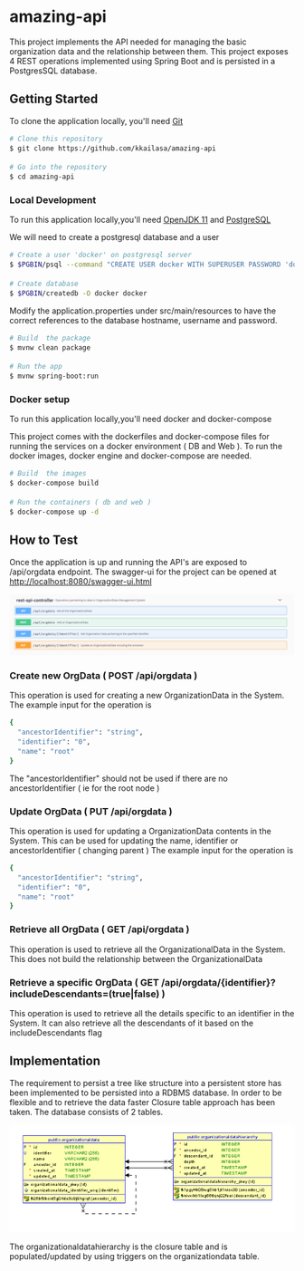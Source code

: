 # amazing-api
This project implements the API needed for managing the basic organization data and the relationship between them. This project exposes 4 REST operations implemented using Spring Boot and is persisted in a PostgresSQL database.

## Getting Started

To clone the application locally, you'll need [Git](https://git-scm.com)

```bash
# Clone this repository
$ git clone https://github.com/kkailasa/amazing-api

# Go into the repository
$ cd amazing-api
```
### Local Development

To run this application locally,you'll need [OpenJDK 11](https://openjdk.java.net/projects/jdk/11/) and [PostgreSQL](https://www.postgresql.org/)

We will need to create a postgresql database and a user

```bash
# Create a user 'docker' on postgresql server
$ $PGBIN/psql --command "CREATE USER docker WITH SUPERUSER PASSWORD 'docker';" 

# Create database
$ $PGBIN/createdb -O docker docker
```

Modify the application.properties under src/main/resources to have the correct references to the database hostname, username and password.

```bash
# Build  the package
$ mvnw clean package

# Run the app
$ mvnw spring-boot:run
```
### Docker setup
To run this application locally,you'll need docker and docker-compose

This project comes with the dockerfiles and docker-compose files for running the services on a docker environment ( DB and Web ). To run the docker images, docker engine and docker-compose are needed.

```bash
# Build  the images
$ docker-compose build

# Run the containers ( db and web )
$ docker-compose up -d
```

## How to Test

Once the application is up and running the API's are exposed to /api/orgdata endpoint. The swagger-ui for the project can be opened at 
[http://localhost:8080/swagger-ui.html](http://localhost:8080/swagger-ui.html)

![Image of Overview](https://github.com/kkailasa/amazing-api/blob/master/img/operations-overview.PNG)

### Create new OrgData ( POST /api/orgdata )

This operation is used for creating a new OrganizationData in the System. 
The example input for the operation is 

```bash
{
  "ancestorIdentifier": "string",
  "identifier": "0",
  "name": "root"
}
```

The "ancestorIdentifier" should not be used if there are no ancestorIdentifier ( ie for the root node )

### Update OrgData ( PUT /api/orgdata )

This operation is used for updating  a OrganizationData contents in the System.
This can be used for updating the name, identifier or ancestorIdentifier ( changing parent ) 
The example input for the operation is 

```bash
{
  "ancestorIdentifier": "string",
  "identifier": "0",
  "name": "root"
}
```

### Retrieve all  OrgData ( GET /api/orgdata )

This operation is used to retrieve all the OrganizationalData in the System.
This does not build the relationship between the OrganizationalData 
 
### Retrieve a specific OrgData ( GET /api/orgdata/{identifier}?includeDescendants=(true|false) )

This operation is used to retrieve all the details specific to an identifier in the System. It can also retrieve all the descendants of it based on the includeDescendants flag

## Implementation

The requirement to persist a tree like structure into a persistent store has been implemented to be persisted into a RDBMS database. In order to be flexible and to retrieve the data faster Closure table approach has been taken. The database consists of 2 tables. 

![Image of ER](https://github.com/kkailasa/amazing-api/blob/master/img/ER.PNG)

The organizationaldatahierarchy is the closure table and is populated/updated by using triggers on the organizationdata table.


